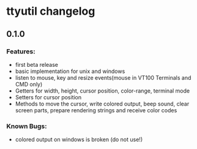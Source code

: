 # ttyutil changelog

## 0.1.0

### Features:

 - first beta release
 - basic implementation for unix and windows
 - listen to mouse, key and resize events(mouse in VT100 Terminals and CMD only)
 - Getters for width, height, cursor position, color-range, terminal mode
 - Setters for cursor position
 - Methods to move the cursor, write colored output, beep sound, clear screen
 parts, prepare rendering strings and receive color codes

### Known Bugs:

 - colored output on windows is broken (do not use!)

